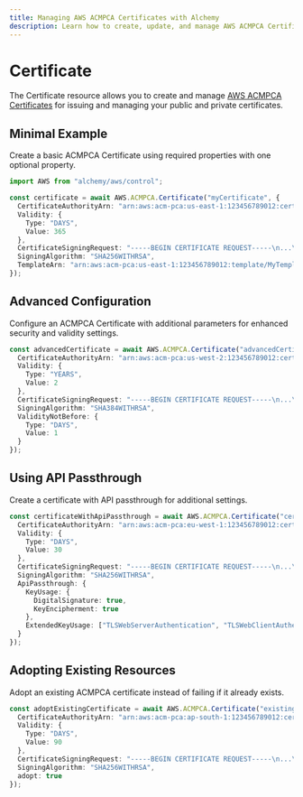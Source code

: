 ```yaml
---
title: Managing AWS ACMPCA Certificates with Alchemy
description: Learn how to create, update, and manage AWS ACMPCA Certificates using Alchemy Cloud Control.
---
```


# Certificate

The Certificate resource allows you to create and manage [AWS ACMPCA Certificates](https://docs.aws.amazon.com/acmpca/latest/userguide/) for issuing and managing your public and private certificates.

## Minimal Example

Create a basic ACMPCA Certificate using required properties with one optional property.

```ts
import AWS from "alchemy/aws/control";

const certificate = await AWS.ACMPCA.Certificate("myCertificate", {
  CertificateAuthorityArn: "arn:aws:acm-pca:us-east-1:123456789012:certificate-authority/abcd1234-5678-90ab-cdef-EXAMPLE11111",
  Validity: {
    Type: "DAYS",
    Value: 365
  },
  CertificateSigningRequest: "-----BEGIN CERTIFICATE REQUEST-----\n...\n-----END CERTIFICATE REQUEST-----",
  SigningAlgorithm: "SHA256WITHRSA",
  TemplateArn: "arn:aws:acm-pca:us-east-1:123456789012:template/MyTemplate"
});
```

## Advanced Configuration

Configure an ACMPCA Certificate with additional parameters for enhanced security and validity settings.

```ts
const advancedCertificate = await AWS.ACMPCA.Certificate("advancedCertificate", {
  CertificateAuthorityArn: "arn:aws:acm-pca:us-west-2:123456789012:certificate-authority/abcd1234-5678-90ab-cdef-EXAMPLE22222",
  Validity: {
    Type: "YEARS",
    Value: 2
  },
  CertificateSigningRequest: "-----BEGIN CERTIFICATE REQUEST-----\n...\n-----END CERTIFICATE REQUEST-----",
  SigningAlgorithm: "SHA384WITHRSA",
  ValidityNotBefore: {
    Type: "DAYS",
    Value: 1
  }
});
```

## Using API Passthrough

Create a certificate with API passthrough for additional settings.

```ts
const certificateWithApiPassthrough = await AWS.ACMPCA.Certificate("certWithApiPassthrough", {
  CertificateAuthorityArn: "arn:aws:acm-pca:eu-west-1:123456789012:certificate-authority/abcd1234-5678-90ab-cdef-EXAMPLE33333",
  Validity: {
    Type: "DAYS",
    Value: 30
  },
  CertificateSigningRequest: "-----BEGIN CERTIFICATE REQUEST-----\n...\n-----END CERTIFICATE REQUEST-----",
  SigningAlgorithm: "SHA256WITHRSA",
  ApiPassthrough: {
    KeyUsage: {
      DigitalSignature: true,
      KeyEncipherment: true
    },
    ExtendedKeyUsage: ["TLSWebServerAuthentication", "TLSWebClientAuthentication"]
  }
});
```

## Adopting Existing Resources

Adopt an existing ACMPCA certificate instead of failing if it already exists.

```ts
const adoptExistingCertificate = await AWS.ACMPCA.Certificate("existingCert", {
  CertificateAuthorityArn: "arn:aws:acm-pca:ap-south-1:123456789012:certificate-authority/abcd1234-5678-90ab-cdef-EXAMPLE44444",
  Validity: {
    Type: "DAYS",
    Value: 90
  },
  CertificateSigningRequest: "-----BEGIN CERTIFICATE REQUEST-----\n...\n-----END CERTIFICATE REQUEST-----",
  SigningAlgorithm: "SHA256WITHRSA",
  adopt: true
});
```
